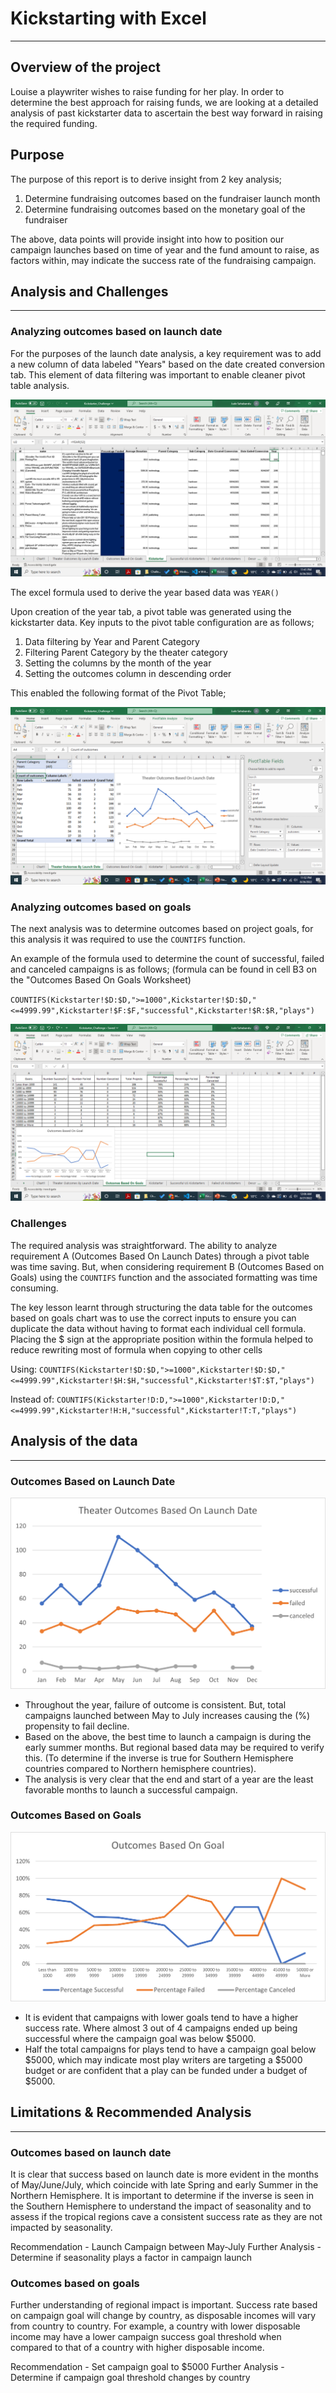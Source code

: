 # Kickstarting with Excel
---

## Overview of the project

Louise a playwriter wishes to raise funding for her play. In order to determine the best approach for raising funds, we are looking at a detailed analysis of past kickstarter data to ascertain the best way forward in raising the required funding.

## Purpose

The purpose of this report is to derive insight from 2 key analysis;

1. Determine fundraising outcomes based on the fundraiser launch month
2. Determine fundraising outcomes based on the monetary goal of the fundraiser

The above, data points will provide insight into how to position our campaign launches based on time of year and the fund amount to raise, as factors within, may indicate the success rate of the fundraising campaign.

## Analysis and Challenges
---

### Analyzing outcomes based on launch date

For the purposes of the launch date analysis, a key requirement was to add a new column of data labeled "Years" based on the date created conversion tab. This element of data filtering was important to enable cleaner pivot table analysis.

![Years_Column_Creation](/Other/Year_Column_Creation.png)

The excel formula used to derive the year based data was `YEAR()`

Upon creation of the year tab, a pivot table was generated using the kickstarter data. Key inputs to the pivot table configuration are as follows;

1. Data filtering by Year and Parent Category
2. Filtering Parent Category by the theater category
3. Setting the columns by the month of the year
4. Setting the outcomes column in descending order

This enabled the following format of the Pivot Table;

![Launch_Date_Outcome](/Other/Theater_Outcomes_Based_On_Launch_Dates.png) 

### Analyzing outcomes based on goals

The next analysis was to determine outcomes based on project goals, for this analysis it was required to use the `COUNTIFS` function.

An example of the formula used to determine the count of successful, failed and canceled campaigns is as follows; (formula can be found in cell B3 on the "Outcomes Based On Goals Worksheet)

`COUNTIFS(Kickstarter!$D:$D,">=1000",Kickstarter!$D:$D,"<=4999.99",Kickstarter!$F:$F,"successful",Kickstarter!$R:$R,"plays")` 

![Goal_Outcomes](/Other/Outcomes_Based_On_Goals.png)

### Challenges

The required analysis was straightforward. The ability to analyze requirement A (Outcomes Based On Launch Dates) through a pivot table was time saving. But, when considering requirement B (Outcomes Based on Goals) using the `COUNTIFS` function and the associated formatting was time consuming.

The key lesson learnt through structuring the data table for the outcomes based on goals chart was to use the correct inputs to ensure you can duplicate the data without having to format each individual cell formula. Placing the $ sign at the appropriate position within the formula helped to reduce rewriting most of formula when copying to other cells

Using: `COUNTIFS(Kickstarter!$D:$D,">=1000",Kickstarter!$D:$D,"<=4999.99",Kickstarter!$H:$H,"successful",Kickstarter!$T:$T,"plays")`

Instead of: `COUNTIFS(Kickstarter!D:D,">=1000",Kickstarter!D:D,"<=4999.99",Kickstarter!H:H,"successful",Kickstarter!T:T,"plays")`

## Analysis of the data
---

### Outcomes Based on Launch Date

![Outcomes_based_on_launch_date](/Resources/Theater_Outcomes_vs_Launch.png) 

- Throughout the year, failure of outcome is consistent. But, total campaigns launched between May to July increases causing the (%) propensity to fail decline. 
- Based on the above, the best time to launch a campaign is during the early summer months. But regional based data may be required to verify this. (To determine if the inverse is true for Southern Hemisphere countries compared to Northern hemisphere countries).
- The analysis is very clear that the end and start of a year are the least favorable months to launch a successful campaign.

### Outcomes Based on Goals

![Outcomes_based_on_goals](/Resources/Outcomes_vs_Goals.png) 

- It is evident that campaigns with lower goals tend to have a higher success rate. Where almost 3 out of 4 campaigns ended up being successful where the campaign goal was below $5000.
- Half the total campaigns for plays tend to have a campaign goal below $5000, which may indicate most play writers are targeting a $5000 budget or are confident that a play can be funded under a budget of $5000.

## Limitations & Recommended Analysis
---

### Outcomes based on launch date

It is clear that success based on launch date is more evident in the months of May/June/July, which coincide with late Spring and early Summer in the Northern Hemisphere. It is important to determine if the inverse is seen in the Southern Hemisphere to understand the impact of seasonality and to assess if the tropical regions cave a consistent success rate as they are not impacted by seasonality.

Recommendation - Launch Campaign between May-July
Further Analysis - Determine if seasonality plays a factor in campaign launch

### Outcomes based on goals

Further understanding of regional impact is important. Success rate based on campaign goal will change by country, as disposable incomes will vary from country to country. For example, a country with lower disposable income may have a lower campaign success goal threshold when compared to that of a country with higher disposable income.

Recommendation - Set campaign goal to $5000
Further Analysis - Determine if campaign goal threshold changes by country
